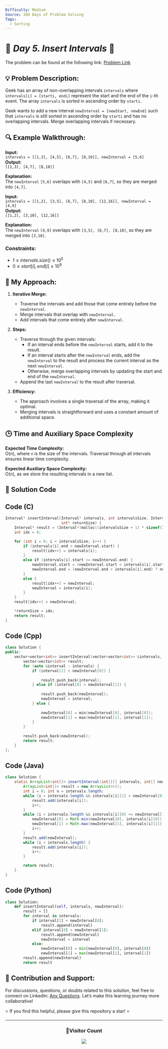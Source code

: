 ```yaml
---
Difficulty: Medium  
Source: 160 Days of Problem Solving  
Tags:
  - Sorting
---
```


# 🚀 _Day 5. Insert Intervals_ 🧠

The problem can be found at the following link: [Problem Link](https://www.geeksforgeeks.org/batch/gfg-160-problems/track/sorting-gfg-160/problem/insert-interval-1666733333)

## 💡 **Problem Description:**

Geek has an array of non-overlapping intervals `intervals` where `intervals[i] = [starti, endi]` represent the start and the end of the `i`-th event. The array `intervals` is sorted in ascending order by `starti`.

Geek wants to add a new interval `newInterval = [newStart, newEnd]` such that `intervals` is still sorted in ascending order by `starti` and has no overlapping intervals. Merge overlapping intervals if necessary.


## 🔍 **Example Walkthrough:**

**Input:**  
`intervals = [[1,3], [4,5], [6,7], [8,10]], newInterval = [5,6]`  
**Output:**  
`[[1,3], [4,7], [8,10]]`

**Explanation:**  
The `newInterval` `[5,6]` overlaps with `[4,5]` and `[6,7]`, so they are merged into `[4,7]`.


**Input:**  
`intervals = [[1,2], [3,5], [6,7], [8,10], [12,16]], newInterval = [4,9]`  
**Output:**  
`[[1,2], [3,10], [12,16]]`

**Explanation:**  
The `newInterval` `[4,9]` overlaps with `[3,5], [6,7], [8,10]`, so they are merged into `[3,10]`.


### Constraints:

- $`1 ≤ intervals.size() ≤ 10^5`$  
- $`0 ≤ start[i], end[i] ≤ 10^9`$


## 🎯 **My Approach:**

1. **Iterative Merge:**  
   - Traverse the intervals and add those that come entirely before the `newInterval`.  
   - Merge intervals that overlap with `newInterval`.  
   - Add intervals that come entirely after `newInterval`.  

2. **Steps:**  
   - Traverse through the given intervals:
     - If an interval ends before the `newInterval` starts, add it to the result.  
     - If an interval starts after the `newInterval` ends, add the `newInterval` to the result and process the current interval as the next `newInterval`.  
     - Otherwise, merge overlapping intervals by updating the start and end of the `newInterval`.  
   - Append the last `newInterval` to the result after traversal.

3. **Efficiency:**  
   - The approach involves a single traversal of the array, making it optimal.  
   - Merging intervals is straightforward and uses a constant amount of additional space.


## 🕒 **Time and Auxiliary Space Complexity** 

**Expected Time Complexity:**  
O(n), where `n` is the size of the intervals. Traversal through all intervals ensures linear time complexity.

**Expected Auxiliary Space Complexity:**  
O(n), as we store the resulting intervals in a new list.

## 📝 **Solution Code**

## Code (C)

```c
Interval* insertInterval(Interval* intervals, int intervalsSize, Interval newInterval,
                         int* returnSize) {
    Interval* result = (Interval*)malloc((intervalsSize + 1) * sizeof(Interval));
    int idx = 0;

    for (int i = 0; i < intervalsSize; i++) {
        if (intervals[i].end < newInterval.start) {
            result[idx++] = intervals[i];
        } 
        else if (intervals[i].start <= newInterval.end) {
            newInterval.start = (newInterval.start < intervals[i].start) ? newInterval.start : intervals[i].start;
            newInterval.end = (newInterval.end > intervals[i].end) ? newInterval.end : intervals[i].end;
        } 
        else {
            result[idx++] = newInterval;
            newInterval = intervals[i];
        }
    }
    result[idx++] = newInterval;

    *returnSize = idx;
    return result;
}
```


## Code (Cpp)

```cpp
class Solution {
public:
    vector<vector<int>> insertInterval(vector<vector<int>> &intervals, vector<int> &newInterval) {
        vector<vector<int>> result;
        for (auto &interval : intervals) {
            if (interval[1] < newInterval[0]) {
                
                result.push_back(interval);
            } else if (interval[0] > newInterval[1]) {
                
                result.push_back(newInterval);
                newInterval = interval; 
            } else {
                
                newInterval[0] = min(newInterval[0], interval[0]);
                newInterval[1] = max(newInterval[1], interval[1]);
            }
        }
        
        result.push_back(newInterval);
        return result;
    }
};

```


## Code (Java)

```java
class Solution {
    static ArrayList<int[]> insertInterval(int[][] intervals, int[] newInterval) {
        ArrayList<int[]> result = new ArrayList<>();
        int i = 0; int n = intervals.length;
        while (i < intervals.length && intervals[i][1] < newInterval[0]) {
            result.add(intervals[i]);
            i++;
        }
        while (i < intervals.length && intervals[i][0] <= newInterval[1]) {
            newInterval[0] = Math.min(newInterval[0], intervals[i][0]);
            newInterval[1] = Math.max(newInterval[1], intervals[i][1]);
            i++;
        }
        result.add(newInterval);
        while (i < intervals.length) {
            result.add(intervals[i]);
            i++;
        }

        return result;
    }
}
```


## Code (Python)

```python
class Solution:
    def insertInterval(self, intervals, newInterval):
        result = []
        for interval in intervals:
            if interval[1] < newInterval[0]:
                result.append(interval)
            elif interval[0] > newInterval[1]:
                result.append(newInterval)
                newInterval = interval
            else:
                newInterval[0] = min(newInterval[0], interval[0])
                newInterval[1] = max(newInterval[1], interval[1])
        result.append(newInterval)
        return result
```


## 🎯 **Contribution and Support:**

For discussions, questions, or doubts related to this solution, feel free to connect on LinkedIn: [Any Questions](https://www.linkedin.com/in/het-patel-8b110525a/). Let’s make this learning journey more collaborative!

⭐ If you find this helpful, please give this repository a star! ⭐  

---

<div align="center">
  <h3><b>📍Visitor Count</b></h3>
</div>

<p align="center">
  <img src="https://profile-counter.glitch.me/Hunterdii/count.svg" />
</p>
